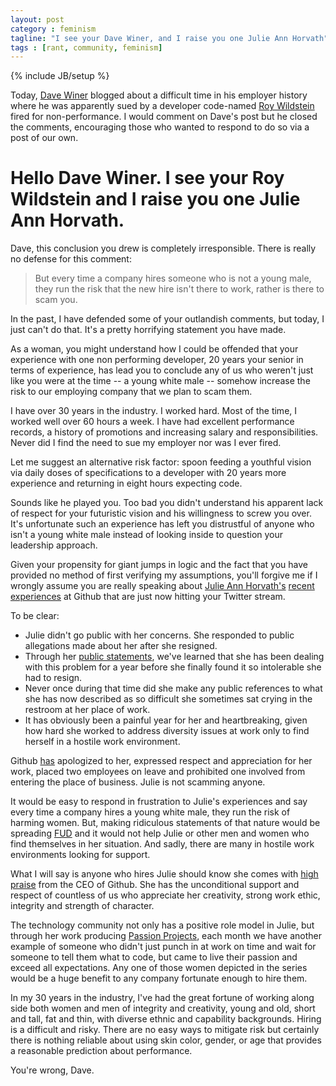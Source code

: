 ```yaml
---
layout: post
category : feminism
tagline: "I see your Dave Winer, and I raise you one Julie Ann Horvath"
tags : [rant, community, feminism]
---
```

{% include JB/setup %}

Today, [Dave Winer](https://twitter.com/davewiner) blogged about a difficult time in his employer history where he
was apparently sued by a developer code-named [Roy Wildstein](http://scripting.com/2014/03/17/royWildstein.html) fired for non-performance. I would comment on Dave's post but he closed the comments, encouraging those who wanted to respond to do so via a post of our own.

# Hello Dave Winer. I see your Roy Wildstein and I raise you one Julie Ann Horvath.

Dave, this conclusion you drew is completely irresponsible. There is really no defense for this comment:

> But every time a company hires someone who is not a young male, they run the risk that the new hire isn't there to work, rather is there to scam you.

In the past, I have defended some of your outlandish comments, but today, I just can't do that. It's a pretty horrifying statement you have made.

As a woman, you might understand how I could be offended that your experience with one non performing developer, 20 years your senior in terms of experience, has lead you to conclude any of us who weren't just like you were at the time -- a young white male -- somehow increase the risk to our employing company that we plan to scam them.

I have over 30 years in the industry. I worked hard. Most of the time, I worked well over 60 hours a week. I have had excellent performance records, a history of promotions and increasing salary and responsibilities. Never did I find the need to sue my employer nor was I ever fired.

Let me suggest an alternative risk factor: spoon feeding a youthful vision via daily doses of specifications to a developer with 20 years more experience and returning in eight hours expecting code.

Sounds like he played you. Too bad you didn't understand his apparent lack of respect for your futuristic vision and his willingness to screw you over. It's unfortunate such an experience has left you distrustful of anyone who isn't a young white male instead of looking inside to question your leadership approach.

Given your propensity for giant jumps in logic and the fact that you have provided no method of first verifying my
assumptions, you'll forgive me if I wrongly assume you are really speaking
about [Julie Ann Horvath's](https://twitter.com/nrrrdcore)
[recent experiences](http://techcrunch.com/2014/03/15/julie-ann-horvath-describes-sexism-and-intimidation-behind-her-github-exit/) at Github that are just now hitting your Twitter stream.

To be clear:

* Julie didn't go public with her concerns. She responded to public allegations made about her after she resigned.
* Through her [public statements](http://techcrunch.com/2014/03/15/julie-ann-horvath-describes-sexism-and-intimidation-behind-her-github-exit/),
we've learned that she has been dealing with this problem for a year before she finally found it so intolerable she had to resign.
* Never once during that time did she make any public references to what she has now described as so difficult she sometimes sat crying in the restroom at her place of work.
* It has obviously been a painful year for her and heartbreaking, given how hard she worked to address diversity issues at work only to find herself in a hostile work environment.

Github [has](https://github.com/blog/1800-update-on-julie-horvath-s-departure) apologized to her, expressed respect and appreciation for her work, placed two employees on leave and prohibited one involved from entering the place of business. Julie is not scamming anyone.

It would be easy to respond in frustration to Julie's experiences and say every time a company hires a young white male, they run the risk of harming women. But, making ridiculous  statements of that nature would be spreading [FUD](http://en.wikipedia.org/wiki/Fear,_uncertainty_and_doubt)
and it would not help Julie or other men and women who find themselves in her situation. And sadly, there are many in hostile work environments looking for support.

What I will say is anyone who hires Julie should know she comes with [high praise](https://github.com/blog/1800-update-on-julie-horvath-s-departure) from the CEO of Github. She has the unconditional support and respect of countless of us who appreciate her creativity, strong work ethic, integrity and strength of character.

The technology community not only has a positive role model in Julie, but through her work producing [Passion Projects](http://passion-projects.github.com/), each month we have another example of someone who didn't just punch in at work on time and wait for someone to tell them what to code, but came to live their passion and exceed all expectations. Any one of those women
depicted in the series would be a huge benefit to any company fortunate enough to hire them.

In my 30 years in the industry, I've had the great fortune of working along side both women and men of integrity and
creativity, young and old, short and tall, fat and thin, with diverse ethnic and capability backgrounds. Hiring is a difficult and risky. There are no easy ways to mitigate risk but certainly there is nothing reliable about using skin color, gender, or age that provides a reasonable prediction about performance.

You're wrong, Dave.

